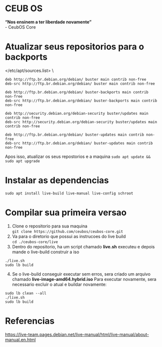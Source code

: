 # CEUB OS
**“Nos ensinem a ter liberdade novamente”** \
\- CeubOS Core


# Atualizar seus repositorios para o backports
\</etc/apt/sources.list\> \
```
deb http://ftp.br.debian.org/debian/ buster main contrib non-free
deb-src http://ftp.br.debian.org/debian/ buster main contrib non-free

deb http://ftp.br.debian.org/debian/ buster-backports main contrib non-free
deb-src http://ftp.br.debian.org/debian/ buster-backports main contrib non-free

deb http://security.debian.org/debian-security buster/updates main contrib non-free
deb-src http://security.debian.org/debian-security buster/updates main contrib non-free

deb http://ftp.br.debian.org/debian/ buster-updates main contrib non-free
deb-src http://ftp.br.debian.org/debian/ buster-updates main contrib non-free
``` 

Apos isso, atualizar os seus repostorios e a maquina
`sudo apt update && sudo apt upgrade`


# Instalar as dependencias
`sudo apt install live-build live-manual live-config schroot`

# Compilar sua primeira versao
1. Clone o repositorio para sua maquina \
`git clone https://github.com/ceubos/ceubos-core.git`
2. Va para o diretorio que possui as instrucoes do live build \
`cd ./ceubos-core/live`
3. Dentro do repositorio, ha um script chamado **live.sh** executeu e depois mande o live-build construir a iso
```
./live.sh
sudo lb build
```
4. Se o live-build conseguir executar sem erros, sera criado um arquivo chamado **live-image-amd64.hybrid.iso**
Para executar novamente, sera necessario excluir o atual e buildar novamente:
```
sudo lb clean --all
./live.sh
sudo lb build
```
# Referencias
https://live-team.pages.debian.net/live-manual/html/live-manual/about-manual.en.html
